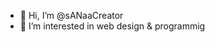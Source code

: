 - 👋 Hi, I’m @sANaaCreator
- 👀 I’m interested in web design & programmig

<!---
sANaaCreator/sANaaCreator is a ✨ special ✨ repository because its `README.md` (this file) appears on your GitHub profile.
You can click the Preview link to take a look at your changes.
--->
